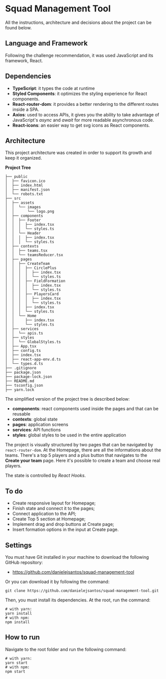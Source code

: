 # Squad Management Tool

All the instructions, architecture and decisions about the project can be found below.

## Language and Framework

Following the challenge recommendation, it was used JavaScript and its framework, React.

## Dependencies

- **TypeScript**: it types the code at runtime
- **Styled Components**: it optimizes the styling experience for React components.
- **React-router-dom**: it provides a better rendering to the different routes inside a SPA.
- **Axios**: used to access APIs, it gives you the ability to take advantage of JavaScript's _async_ and _await_ for more readable asynchronous code.
- **React-icons**: an easier way to get svg icons as React components.

## Architecture

This project architecture was created in order to support its growth and keep it organized.

**Project Tree**

```
├── public
│  ├── favicon.ico
│  ├── index.html
│  ├── manifest.json
│  └── robots.txt
├── src
│  ├── assets
│  │  └── images
│  │      └── logo.png
│  ├── components
│  │  ├── Footer
│  │  │  ├── index.tsx
│  │  │  └── styles.ts
│  │  └── Header
│  │  │  ├── index.tsx
│  │  │  └── styles.ts
│  ├── contexts
│  │  ├── teams.tsx
│  │  └── teamsReducer.tsx
│  ├── pages
│  │  ├── CreateTeam
│  │  │  ├── CirclePlus
│  │  │  │  ├── index.tsx
│  │  │  │  └── styles.ts
│  │  │  ├── FieldFormation
│  │  │  │  ├── index.tsx
│  │  │  │  └── styles.ts
│  │  │  ├── PlayersCard
│  │  │  │  ├── index.tsx
│  │  │  │  └── styles.ts
│  │  │  ├── index.tsx
│  │  │  └── styles.ts
│  │  └── Home
│  │     ├── index.tsx
│  │     └── styles.ts
│  ├── services
│  │  └── apis.ts
│  ├── styles
│  │  └── GlobalStyles.ts
│  ├── App.tsx
│  ├── config.ts
│  ├── index.tsx
│  ├── react-app-env.d.ts
│  └── types.d.ts
├── .gitignore
├── package.json
├── package-lock.json
├── README.md
├── tsconfig.json
├── yarn.lock
```

The simplified version of the project tree is described below:

- **components**: react components used inside the pages and that can be reusable
- **contexts**: global state
- **pages**: application screens
- **services**: API functions
- **styles**: global styles to be used in the entire application

The project is visually structured by two pages that can be navigated by `react-router-dom`. At the Homepage, there are all the informations about the teams. There's a top 5 players and a plus button that navigates to the **Create your team** page. Here it's possible to create a team and choose real players.

The state is controlled by _React Hooks_.

## To do

- Create responsive layout for Homepage;
- Finish state and connect it to the pages;
- Connect application to the API;
- Create Top 5 section at Homepage;
- Implement drag and drop buttons at Create page;
- Insert formation options in the input at Create page.

## Settings

You must have Git installed in your machine to download the following GitHub repository:

- https://github.com/danielejsantos/squad-management-tool

Or you can download it by following the command:

`git clone https://github.com/danielejsantos/squad-management-tool.git`

Then, you must install its dependencies. At the root, run the command:

```
# with yarn:
yarn install
# with npm:
npm install
```

## How to run

Navigate to the root folder and run the following command:

```
# with yarn:
yarn start
# with npm:
npm start
```

